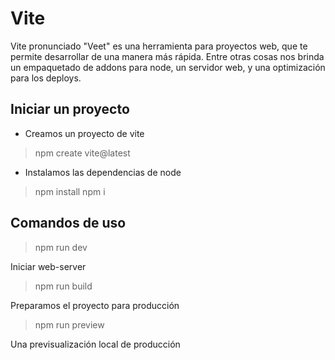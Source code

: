# Vite

Vite pronunciado "Veet" es una herramienta para proyectos web, que te permite desarrollar de una manera más rápida. Entre otras cosas nos brinda un empaquetado de addons para node, un servidor web, y una optimización para los deploys.

## Iniciar un proyecto

* Creamos un proyecto de vite

> npm create vite@latest

* Instalamos las dependencias de node

> npm install
> npm i

## Comandos de uso

> npm run dev

Iniciar web-server

> npm run build

Preparamos el proyecto para producción

> npm run preview

Una previsualización local de producción
